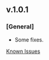## v.1.0.1
### **[General]**
- Some fixes.

[Known Issues](https://github.com/YakkaDev/mariadb-actions/issues)
